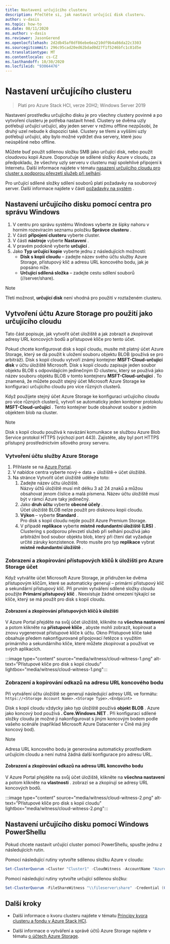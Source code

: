 ```yaml
---
title: Nastavení určujícího clusteru
description: Přečtěte si, jak nastavit určující disk clusteru.
author: v-dasis
ms.topic: how-to
ms.date: 08/11/2020
ms.author: v-dasis
ms.reviewer: JasonGerend
ms.openlocfilehash: 2d2db45af0df86ebe6ea210df9b4a86da22c3303
ms.sourcegitcommit: 296c95cad20ed62bdad0d27f1f5246bfc1c81d5e
ms.translationtype: MT
ms.contentlocale: cs-CZ
ms.lasthandoff: 10/30/2020
ms.locfileid: "93064476"
---
```

# <a name="set-up-a-cluster-witness"></a>Nastavení určujícího clusteru

> Platí pro Azure Stack HCI, verze 20H2; Windows Server 2019

Nastavení prostředku určujícího disku je pro všechny clustery povinné a po vytvoření clusteru je potřeba nastavit hned. Clustery se dvěma uzly potřebují určující určující, aby jeden server v režimu offline nezpůsobí, že druhý uzel nebude k dispozici také. Clustery se třemi a vyššími uzly potřebují určující, aby bylo možné vydržet dva servery, které jsou neúspěšné nebo offline.  

Můžete buď použít sdílenou složku SMB jako určující disk, nebo použít cloudovou kopii Azure. Doporučuje se sdílené složky Azure v cloudu, za předpokladu, že všechny uzly serveru v clusteru mají spolehlivé připojení k Internetu. Další informace najdete v tématu [nasazení určujícího cloudu pro cluster s podporou převzetí služeb při selhání](/windows-server/failover-clustering/deploy-cloud-witness).

Pro určující sdílené složky sdílení souborů platí požadavky na souborový server. Další informace najdete v části [požadavky na systém](../concepts/system-requirements.md) .

## <a name="set-up-a-witness-using-windows-admin-center"></a>Nastavení určujícího disku pomocí centra pro správu Windows

1. V centru pro správu systému Windows vyberte ze šipky nahoru v horním rozevíracím seznamu položku **Správce clusteru** .
1. V části **připojení clusteru** vyberte cluster.
1. V části **nástroje** vyberte **Nastavení** .
1. V pravém podokně vyberte **určující** .
1. Jako **Typ určující kopie** vyberte jednu z následujících možností:
      - **Disk s kopií cloudu** – zadejte název svého účtu služby Azure Storage, přístupový klíč a adresu URL koncového bodu, jak je popsáno níže.
      - **Určující sdílená složka** – zadejte cestu sdílení souborů (//server/share).

> [!NOTE]
> Třetí možnost, **určující disk** není vhodná pro použití v roztaženém clusteru.

## <a name="create-an-azure-storage-account-to-use-as-a-cloud-witness"></a>Vytvoření účtu Azure Storage pro použití jako určujícího cloudu

Tato část popisuje, jak vytvořit účet úložiště a jak zobrazit a zkopírovat adresy URL koncových bodů a přístupové klíče pro tento účet.

Pokud chcete konfigurovat disk s kopií cloudu, musíte mít platný účet Azure Storage, který se dá použít k uložení souboru objektu BLOB (používá se pro arbitráž). Disk s kopií cloudu vytvoří známý kontejner **MSFT-Cloud-určující disk** v účtu úložiště Microsoft. Disk s kopií cloudu zapisuje jeden soubor objektu BLOB s odpovídajícím jedinečným ID clusteru, který se používá jako název souboru objektu BLOB v tomto kontejneru **MSFT-Cloud-určující** . To znamená, že můžete použít stejný účet Microsoft Azure Storage ke konfiguraci určujícího cloudu pro více různých clusterů.

Když použijete stejný účet Azure Storage ke konfiguraci určujícího cloudu pro více různých clusterů, vytvoří se automaticky jeden kontejner protokolu **MSFT-Cloud-určující** . Tento kontejner bude obsahovat soubor s jedním objektem blob na cluster.

> [!NOTE]  
> Disk s kopií cloudu používá k navázání komunikace se službou Azure Blob Service protokol HTTPS (výchozí port 443). Zajistěte, aby byl port HTTPS přístupný prostřednictvím síťového proxy serveru.

### <a name="to-create-an-azure-storage-account"></a>Vytvoření účtu služby Azure Storage

1. Přihlaste se na [Azure Portal](https://portal.azure.com).
1. V nabídce centra vyberte nový-> data + úložiště-> účet úložiště.
1. Na stránce Vytvořit účet úložiště udělejte toto:
    1. Zadejte název účtu úložiště.
    <br>Názvy účtů úložiště musí mít délku 3 až 24 znaků a můžou obsahovat jenom číslice a malá písmena. Název účtu úložiště musí být v rámci Azure taky jedinečný.
    1. Jako **druh účtu** vyberte **obecné účely** .
    <br>Účet úložiště BLOB nelze použít pro diskovou kopii cloudu.
    1. **Výkon** – vyberte **Standard** .
    <br>Pro disk s kopií cloudu nejde použít Azure Premium Storage.
    1. V případě **replikace** vyberte **místně redundantní úložiště (LRS)** .
    <br>Clustering s podporou převzetí služeb při selhání používá jako arbitrážní bod soubor objektu blob, který při čtení dat vyžaduje určité záruky konzistence. Proto musíte pro typ **replikace** vybrat **místně redundantní úložiště** .

### <a name="view-and-copy-storage-access-keys-for-your-azure-storage-account"></a>Zobrazení a zkopírování přístupových klíčů k úložišti pro Azure Storage účet

Když vytváříte účet Microsoft Azure Storage, je přidružen ke dvěma přístupovým klíčům, které se automaticky generují – primární přístupový klíč a sekundární přístupový klíč. Při prvním vytváření sdílené složky cloudu použijte **Primární přístupový klíč** . Neexistuje žádné omezení týkající se klíče, který se má použít pro disk s kopií cloudu.  

#### <a name="to-view-and-copy-storage-access-keys"></a>Zobrazení a zkopírování přístupových klíčů k úložišti

V Azure Portal přejděte na svůj účet úložiště, klikněte na **všechna nastavení** a potom klikněte na **přístupové klíče** , abyste mohli zobrazit, kopírovat a znovu vygenerovat přístupové klíče k účtu. Okno Přístupové klíče také obsahuje předem nakonfigurované připojovací řetězce s využitím primárního a sekundárního klíče, které můžete zkopírovat a používat ve svých aplikacích.

:::image type="content" source="media/witness/cloud-witness-1.png" alt-text="Přístupové klíče pro disk s kopií cloudu" lightbox="media/witness/cloud-witness-1.png":::

### <a name="view-and-copy-endpoint-url-links"></a>Zobrazení a kopírování odkazů na adresu URL koncového bodu

Při vytváření účtu úložiště se generují následující adresy URL ve formátu: `https://<Storage Account Name>.<Storage Type>.<Endpoint>`  

Disk s kopií cloudu vždycky jako typ úložiště používá **objekt BLOB** . Azure jako koncový bod používá **. Core.Windows.NET** . Při konfiguraci sdílené složky cloudu je možné ji nakonfigurovat s jiným koncovým bodem podle vašeho scénáře (například Microsoft Azure Datacenter v Číně má jiný koncový bod).  

> [!NOTE]  
> Adresa URL koncového bodu je generována automaticky prostředkem určujícím cloudu a není nutná žádná další konfigurace pro adresu URL.  

#### <a name="to-view-and-copy-endpoint-url-links"></a>Zobrazení a zkopírování odkazů na adresu URL koncového bodu

V Azure Portal přejděte na svůj účet úložiště, klikněte na **všechna nastavení** a potom klikněte na **vlastnosti** . zobrazí se a zkopírují se adresy URL koncových bodů.  

:::image type="content" source="media/witness/cloud-witness-2.png" alt-text="Přístupové klíče pro disk s kopií cloudu" lightbox="media/witness/cloud-witness-2.png":::  

## <a name="set-up-a-witness-using-windows-powershell"></a>Nastavení určujícího disku pomocí Windows PowerShellu

Pokud chcete nastavit určující cluster pomocí PowerShellu, spusťte jednu z následujících rutin.

Pomocí následující rutiny vytvořte sdílenou složku Azure v cloudu:

```powershell
Set-ClusterQuorum –Cluster "Cluster1" -CloudWitness -AccountName "AzureStorageAccountName" -AccessKey "AzureStorageAccountAccessKey"
```

Pomocí následující rutiny vytvořte určující sdílenou složku:

```powershell
Set-ClusterQuorum -FileShareWitness "\\fileserver\share" -Credential (Get-Credential)
```

## <a name="next-steps"></a>Další kroky

- Další informace o kvoru clusteru najdete v tématu [Principy kvora clusteru a fondu v Azure Stack HCI](../concepts/quorum.md).

- Další informace o vytváření a správě účtů Azure Storage najdete v tématu [o účtech Azure Storage](/azure/storage/common/storage-account-create).